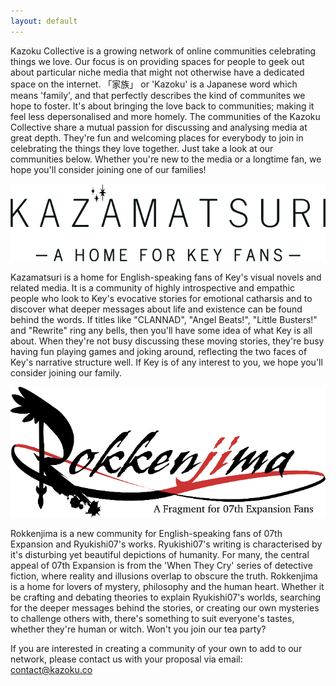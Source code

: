 ```yaml
---
layout: default
---
```


Kazoku Collective is a growing network of online communities celebrating things we love. Our focus is on providing spaces for people to geek out about particular niche media that might not otherwise have a dedicated space on the internet. 「家族」 or 'Kazoku' is a Japanese word which means 'family', and that perfectly describes the kind of communites we hope to foster. It's about bringing the love back to communities; making it feel less depersonalised and more homely. The communities of the Kazoku Collective share a mutual passion for discussing and analysing media at great depth. They're fun and welcoming places for everybody to join in celebrating the things they love together. Just take a look at our communities below. Whether you're new to the media or a longtime fan, we hope you'll consider joining one of our families!

![Kazamatsuri](/logos/CLANNAD.png)

Kazamatsuri is a home for English-speaking fans of Key's visual novels and related media. It is a community of highly introspective and empathic people who look to Key's evocative stories for emotional catharsis and to discover what deeper messages about life and existence can be found behind the words. If titles like "CLANNAD", "Angel Beats!", "Little Busters!" and "Rewrite" ring any bells, then you'll have some idea of what Key is all about. When they're not busy discussing these moving stories, they're busy having fun playing games and joking around, reflecting the two faces of Key's narrative structure well. If Key is of any interest to you, we hope you'll consider joining our family.

![Rokkenjima](/logos/rokkenjimalogo.png)

Rokkenjima is a new community for English-speaking fans of 07th Expansion and Ryukishi07's works. Ryukishi07's writing is characterised by it's disturbing yet beautiful depictions of humanity. For many, the central appeal of 07th Expansion is from the 'When They Cry' series of detective fiction, where reality and illusions overlap to obscure the truth. Rokkenjima is a home for lovers of mystery, philosophy and the human heart. Whether it be crafting and debating theories to explain Ryukishi07's worlds, searching for the deeper messages behind the stories, or creating our own mysteries to challenge others with, there's something to suit everyone's tastes, whether they're human or witch. Won't you join our tea party?

If you are interested in creating a community of your own to add to our network, please contact us with your proposal via email: contact@kazoku.co
